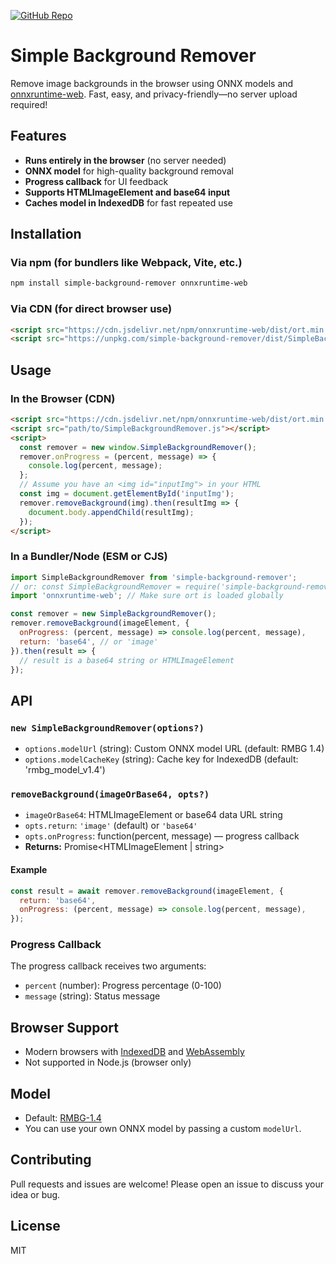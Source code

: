 [![GitHub Repo](https://img.shields.io/badge/GitHub-Repo-blue?logo=github)](https://github.com/bewithdhanu/simple-background-remover)

# Simple Background Remover

Remove image backgrounds in the browser using ONNX models and [onnxruntime-web](https://www.npmjs.com/package/onnxruntime-web). Fast, easy, and privacy-friendly—no server upload required!

## Features
- **Runs entirely in the browser** (no server needed)
- **ONNX model** for high-quality background removal
- **Progress callback** for UI feedback
- **Supports HTMLImageElement and base64 input**
- **Caches model in IndexedDB** for fast repeated use

## Installation

### Via npm (for bundlers like Webpack, Vite, etc.)
```bash
npm install simple-background-remover onnxruntime-web
```

### Via CDN (for direct browser use)
```html
<script src="https://cdn.jsdelivr.net/npm/onnxruntime-web/dist/ort.min.js"></script>
<script src="https://unpkg.com/simple-background-remover/dist/SimpleBackgroundRemover.js"></script>
```

## Usage

### In the Browser (CDN)
```html
<script src="https://cdn.jsdelivr.net/npm/onnxruntime-web/dist/ort.min.js"></script>
<script src="path/to/SimpleBackgroundRemover.js"></script>
<script>
  const remover = new window.SimpleBackgroundRemover();
  remover.onProgress = (percent, message) => {
    console.log(percent, message);
  };
  // Assume you have an <img id="inputImg"> in your HTML
  const img = document.getElementById('inputImg');
  remover.removeBackground(img).then(resultImg => {
    document.body.appendChild(resultImg);
  });
</script>
```

### In a Bundler/Node (ESM or CJS)
```js
import SimpleBackgroundRemover from 'simple-background-remover';
// or: const SimpleBackgroundRemover = require('simple-background-remover');
import 'onnxruntime-web'; // Make sure ort is loaded globally

const remover = new SimpleBackgroundRemover();
remover.removeBackground(imageElement, {
  onProgress: (percent, message) => console.log(percent, message),
  return: 'base64', // or 'image'
}).then(result => {
  // result is a base64 string or HTMLImageElement
});
```

## API

### `new SimpleBackgroundRemover(options?)`
- `options.modelUrl` (string): Custom ONNX model URL (default: RMBG 1.4)
- `options.modelCacheKey` (string): Cache key for IndexedDB (default: 'rmbg_model_v1.4')

### `removeBackground(imageOrBase64, opts?)`
- `imageOrBase64`: HTMLImageElement or base64 data URL string
- `opts.return`: `'image'` (default) or `'base64'`
- `opts.onProgress`: function(percent, message) — progress callback
- **Returns:** Promise<HTMLImageElement | string>

#### Example
```js
const result = await remover.removeBackground(imageElement, {
  return: 'base64',
  onProgress: (percent, message) => console.log(percent, message),
});
```

### Progress Callback
The progress callback receives two arguments:
- `percent` (number): Progress percentage (0-100)
- `message` (string): Status message

## Browser Support
- Modern browsers with [IndexedDB](https://developer.mozilla.org/en-US/docs/Web/API/IndexedDB_API) and [WebAssembly](https://webassembly.org/)
- Not supported in Node.js (browser only)

## Model
- Default: [RMBG-1.4](https://huggingface.co/briaai/RMBG-1.4)
- You can use your own ONNX model by passing a custom `modelUrl`.

## Contributing
Pull requests and issues are welcome! Please open an issue to discuss your idea or bug.

## License
MIT 